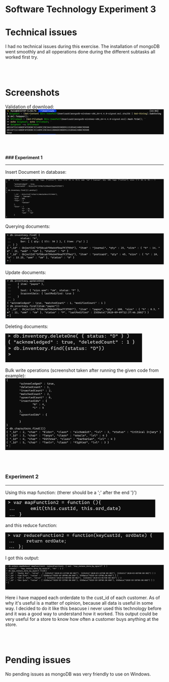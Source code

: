 # Software Technology Experiment 3

# Technical issues

I had no technical issues during this exercise. The installation of mongoDB went smoothly and all opperations done during the different subtasks all worked first try. 

<br/><br/>

# Screenshots

Validation of download:
![](img/expass3_verification_of_download.png)

<br/><br/>

**### Experiment 1**

---

Insert Document in database:

![](img/insert_document.png)

Querying documents:

![](img/Query_documents.png)


Update documents:

![](img/Update_documents.png)

Deleting documents:

![](img/Delete_document.png)

Bulk write operations (screenshot taken after running the given code from example):
![](img/Bulk_Write_Operations.png)

<br/><br/>

### Experiment 2

---
Using this map function: (therer should be a ';' after the end '}')

![](img/mapFunction.png)

and this reduce function:

![](img/reduce_function.png)

I got this output:

![](img/Results_from_Map_Reduce.png)

Here i have mapped each orderdate to the cust_id of each customer. As of why it's useful is a matter of opinion, because all data is useful in some way. I decided to do it like this beacuse i never used this technology before and it was a good way to understand how it worked. This output could be very useful for a store to know how often a customer buys anything at the store. 

<br/><br/>

# Pending issues

No pending issues as mongoDB was very friendly to use on Windows.